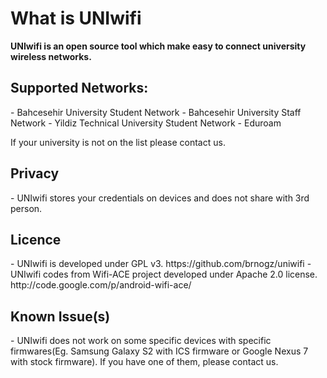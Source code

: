 <h1>What is UNIwifi</h1>
<strong>UNIwifi is an open source tool which make easy to connect university wireless networks.</strong>

<h2>Supported Networks:</h2>
- Bahcesehir University Student Network
- Bahcesehir University Staff Network
- Yildiz Technical University Student Network
- Eduroam

If your university is not on the list please contact us.

<h2>Privacy</h2>
- UNIwifi stores your credentials on devices and does not share with 3rd person.

<h2>Licence</h2>
- UNIwifi is developed under GPL v3. https://github.com/brnogz/uniwifi
- UNIwifi codes from Wifi-ACE project developed under Apache 2.0 license. http://code.google.com/p/android-wifi-ace/


<h2>Known Issue(s)</h2>
- UNIwifi does not work on some specific devices with specific firmwares(Eg. Samsung Galaxy S2 with ICS firmware or Google Nexus 7 with stock firmware). If you have one of them, please contact us.